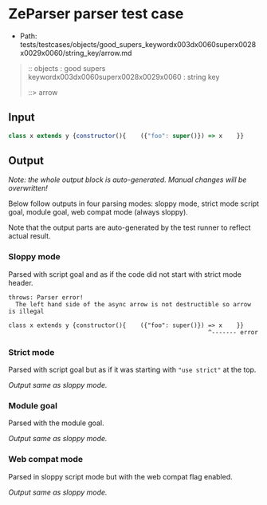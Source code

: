 # ZeParser parser test case

- Path: tests/testcases/objects/good_supers_keywordx003dx0060superx0028x0029x0060/string_key/arrow.md

> :: objects : good supers keywordx003dx0060superx0028x0029x0060 : string key
>
> ::> arrow

## Input

`````js
class x extends y {constructor(){    ({"foo": super()}) => x    }}
`````

## Output

_Note: the whole output block is auto-generated. Manual changes will be overwritten!_

Below follow outputs in four parsing modes: sloppy mode, strict mode script goal, module goal, web compat mode (always sloppy).

Note that the output parts are auto-generated by the test runner to reflect actual result.

### Sloppy mode

Parsed with script goal and as if the code did not start with strict mode header.

`````
throws: Parser error!
  The left hand side of the async arrow is not destructible so arrow is illegal

class x extends y {constructor(){    ({"foo": super()}) => x    }}
                                                        ^------- error
`````

### Strict mode

Parsed with script goal but as if it was starting with `"use strict"` at the top.

_Output same as sloppy mode._

### Module goal

Parsed with the module goal.

_Output same as sloppy mode._

### Web compat mode

Parsed in sloppy script mode but with the web compat flag enabled.

_Output same as sloppy mode._
